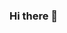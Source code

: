 ### Hi there 👋

<!--
**dimazhukov/dimazhukov** is a ✨ _special_ ✨ repository because its `README.md` (this file) appears on your GitHub profile.

Here are some ideas to get you started:

- 🔭 I’m currently working on ...
- 🌱 I’m currently learning Python
- 👯 I’m looking to collaborate on ...
- 🤔 I’m looking for help with ...
- 💬 Ask me about ...
- 📫 How to reach me: mnemessage@gmail.com
- 😄 Pronouns: ...
- ⚡ Fun fact: ...
-->
